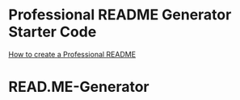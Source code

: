 # Professional README Generator Starter Code

[How to create a Professional README](https://coding-boot-camp.github.io/full-stack/github/professional-readme-guide)
# READ.ME-Generator
